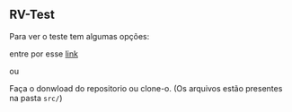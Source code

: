 ## RV-Test

Para ver o teste tem algumas opções:

entre por esse [link](https://dcitalo.github.io/RV-test/src/)

ou

Faça o donwload do repositorio ou clone-o. (Os arquivos estão presentes na pasta `src/`)
